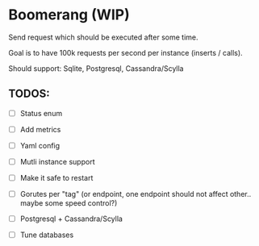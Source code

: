 # Boomerang (WIP)

Send request which should be executed after some time.

Goal is to have 100k requests per second per instance (inserts / calls).

Should support: Sqlite, Postgresql, Cassandra/Scylla

## TODOS:

- [ ] Status enum
- [ ] Add metrics
- [ ] Yaml config
- [ ] Mutli instance support
- [ ] Make it safe to restart
- [ ] Gorutes per "tag" (or endpoint, one endpoint should not affect other.. maybe some speed control?)

- [ ] Postgresql + Cassandra/Scylla 
- [ ] Tune databases
